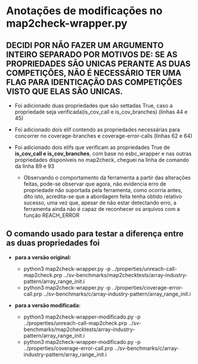 # Anotações de modificações no map2check-wrapper.py

## **DECIDI POR NÃO FAZER UM ARGUMENTO INTEIRO SEPARADO POR MOTIVOS DE: SE AS PROPRIEDADES SÃO UNICAS PERANTE AS DUAS COMPETIÇÕES, NÃO É NECESSÁRIO TER UMA FLAG PARA IDENTICAÇÃO DAS COMPETIÇÕES VISTO QUE ELAS SÃO UNICAS.**
  
- Foi adicionado duas propriedades que são settadas True, caso a propriedade seja verificada(is_cov_call e is_cov_branches) (linhas 44 e 45)
  
- Foi adicionado dois elif contendo as propriedades necessárias para concorrer no coverage-branches e coverage-error-calls (linhas 62 e 64)
  
- Foi adicionado dois elifs que verificam as propriedades True de **is_cov_call e is_cov_branches**, com base no esbc_wrapper e nas outras propriedades disponíveis no map2check, cheguei na linha de comando da linha 89 e 93

  - Observando o comportamento da ferramenta a partir das alterações feitas, pode-se observar que agora, não evidencia erro de propriedade não suportada pela ferramenta, como ocorria antes, dito isto, acredita-se que a abordagem feita tenha obtido relativo sucesso, uma vez que, apesar de não estar detectando erro, a ferramenta ainda não é capaz de reconhecer os arquivos com a função REACH_ERROR

## O comando usado para testar a diferença entre as duas propriedades foi

- **para a versão original:**
  - python3 map2check-wrapper.py -p ../properties/unreach-call-map2check.prp ../sv-benchmarks/map2checktests/array-industry-pattern/array_range_init.i
  - python3 map2check-wrapper.py -p ../properties/coverage-error-call.prp ../sv-benchmarks/c/array-industry-pattern/array_range_init.i

- **para a versão modificada:**
  - python3 map2check-wrapper-modificado.py -p ../properties/unreach-call-map2check.prp ../sv-benchmarks/map2checktests/array-industry-pattern/array_range_init.i
  - python3 map2check-wrapper-modificado.py -p ../properties/coverage-error-call.prp ../sv-benchmarks/c/array-industry-pattern/array_range_init.i
